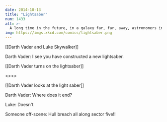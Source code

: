 ```yaml
---
date: 2014-10-13
title: "Lightsaber"
num: 1433
alt: >-
  A long time in the future, in a galaxy far, far, away, astronomers in the year 2008 sight an unusual gamma-ray burst originating from somewhere far across the universe.
img: https://imgs.xkcd.com/comics/lightsaber.png
---
```



[[Darth Vader and Luke Skywalker]]

Darth Vader:  I see you have constructed a new lightsaber.

[[Darth Vader turns on the lightsaber]]

<<Snap>><<Hiss>>

[[Darth Vader looks at the light saber]]

Darth Vader:  Where does it end?

Luke:  Doesn't

Someone off-scene:  Hull breach all along sector five!!